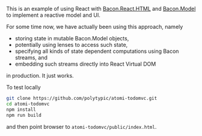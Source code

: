 This is an example of using React with
[Bacon.React.HTML](https://github.com/polytypic/bacon.react.html) and
[Bacon.Model](https://github.com/baconjs/bacon.model) to implement a reactive
model and UI.

For some time now, we have actually been using this approach, namely

* storing state in mutable Bacon.Model objects,
* potentially using lenses to access such state,
* specifying all kinds of state dependent computations using Bacon streams, and
* embedding such streams directly into React Virtual DOM

in production.  It just works.

To test locally

```bash
git clone https://github.com/polytypic/atomi-todomvc.git
cd atomi-todomvc
npm install
npm run build
```

and then point browser to `atomi-todomvc/public/index.html`.
